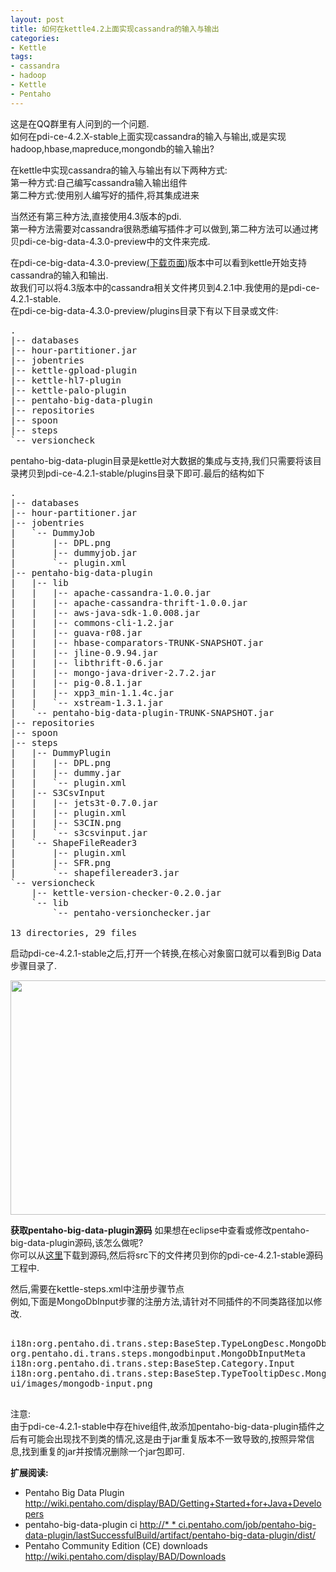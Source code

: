 ```yaml
---
layout: post
title: 如何在kettle4.2上面实现cassandra的输入与输出
categories:
- Kettle
tags:
- cassandra
- hadoop
- Kettle
- Pentaho
---
```


这是在QQ群里有人问到的一个问题.<br />
如何在pdi-ce-4.2.X-stable上面实现cassandra的输入与输出,或是实现hadoop,hbase,mapreduce,mongondb的输入输出?

在kettle中实现cassandra的输入与输出有以下两种方式:<br />
第一种方式:自己编写cassandra输入输出组件<br />
第二种方式:使用别人编写好的插件,将其集成进来

当然还有第三种方法,直接使用4.3版本的pdi.<br />
第一种方法需要对cassandra很熟悉编写插件才可以做到,第二种方法可以通过拷贝pdi-ce-big-data-4.3.0-preview中的文件来完成.

在pdi-ce-big-data-4.3.0-preview<a href="http://ci.pentaho.com/job/pentaho-big-data-plugin/lastSuccessfulBuild/artifact/pentaho-big-data-plugin/dist/" target="_blank">(下载页面</a>)版本中可以看到kettle开始支持cassandra的输入和输出.<br />
故我们可以将4.3版本中的cassandra相关文件拷贝到4.2.1中.我使用的是pdi-ce-4.2.1-stable.<br />
在pdi-ce-big-data-4.3.0-preview/plugins目录下有以下目录或文件:
<pre>
.
|-- databases
|-- hour-partitioner.jar
|-- jobentries
|-- kettle-gpload-plugin
|-- kettle-hl7-plugin
|-- kettle-palo-plugin
|-- pentaho-big-data-plugin
|-- repositories
|-- spoon
|-- steps
`-- versioncheck
</pre>

pentaho-big-data-plugin目录是kettle对大数据的集成与支持,我们只需要将该目录拷贝到pdi-ce-4.2.1-stable/plugins目录下即可.最后的结构如下
<pre>
.
|-- databases
|-- hour-partitioner.jar
|-- jobentries
|   `-- DummyJob
|       |-- DPL.png
|       |-- dummyjob.jar
|       `-- plugin.xml
|-- pentaho-big-data-plugin
|   |-- lib
|   |   |-- apache-cassandra-1.0.0.jar
|   |   |-- apache-cassandra-thrift-1.0.0.jar
|   |   |-- aws-java-sdk-1.0.008.jar
|   |   |-- commons-cli-1.2.jar
|   |   |-- guava-r08.jar
|   |   |-- hbase-comparators-TRUNK-SNAPSHOT.jar
|   |   |-- jline-0.9.94.jar
|   |   |-- libthrift-0.6.jar
|   |   |-- mongo-java-driver-2.7.2.jar
|   |   |-- pig-0.8.1.jar
|   |   |-- xpp3_min-1.1.4c.jar
|   |   `-- xstream-1.3.1.jar
|   `-- pentaho-big-data-plugin-TRUNK-SNAPSHOT.jar
|-- repositories
|-- spoon
|-- steps
|   |-- DummyPlugin
|   |   |-- DPL.png
|   |   |-- dummy.jar
|   |   `-- plugin.xml
|   |-- S3CsvInput
|   |   |-- jets3t-0.7.0.jar
|   |   |-- plugin.xml
|   |   |-- S3CIN.png
|   |   `-- s3csvinput.jar
|   `-- ShapeFileReader3
|       |-- plugin.xml
|       |-- SFR.png
|       `-- shapefilereader3.jar
`-- versioncheck
    |-- kettle-version-checker-0.2.0.jar
    `-- lib
        `-- pentaho-versionchecker.jar

13 directories, 29 files
</pre>

启动pdi-ce-4.2.1-stable之后,打开一个转换,在核心对象窗口就可以看到Big Data步骤目录了.
<div class="pic">
<a href="http://ww4.sinaimg.cn/mw600/48e24b4cjw1dr9zaa66nbj.jpg" target="_blank">
<img alt="" src="http://ww4.sinaimg.cn/mw600/48e24b4cjw1dr9zaa66nbj.jpg" title="pdi big data plugin in kette 4.2" class="aligncenter" width="600" height="375" />
</a>
</div>

<strong>获取pentaho-big-data-plugin源码</strong>
如果想在eclipse中查看或修改pentaho-big-data-plugin源码,该怎么做呢?<br />
你可以从<a href="http://ci.pentaho.com/job/pentaho-big-data-plugin/lastSuccessfulBuild/artifact/pentaho-big-data-plugin/dist/pentaho-big-data-plugin-TRUNK-SNAPSHOT-sources.zip" target="_blank">这里</a>下载到源码,然后将src下的文件拷贝到你的pdi-ce-4.2.1-stable源码工程中.

然后,需要在kettle-steps.xml中注册步骤节点<br />
例如,下面是MongoDbInput步骤的注册方法,请针对不同插件的不同类路径加以修改.
<pre>
<step id="MongoDbInput">
<description>i18n:org.pentaho.di.trans.step:BaseStep.TypeLongDesc.MongoDbInput
<classname>org.pentaho.di.trans.steps.mongodbinput.MongoDbInputMeta
<category>i18n:org.pentaho.di.trans.step:BaseStep.Category.Input
<tooltip>i18n:org.pentaho.di.trans.step:BaseStep.TypeTooltipDesc.MongoDbInput
<iconfile>ui/images/mongodb-input.png
</iconfile></tooltip></category></classname></description></step>
</pre>

<div class="note">
<h>注意:<br />
由于pdi-ce-4.2.1-stable中存在hive组件,故添加pentaho-big-data-plugin插件之后有可能会出现找不到类的情况,这是由于jar重复版本不一致导致的,按照异常信息,找到重复的jar并按情况删除一个jar包即可.
</h></div>

<strong>扩展阅读:</strong>
* Pentaho Big Data Plugin <a href="http://wiki.pentaho.com/display/BAD/Getting+Started+for+Java+Developers" target="_blank">http://wiki.pentaho.com/display/BAD/Getting+Started+for+Java+Developers</a>
* pentaho-big-data-plugin ci
<a href="http://ci.pentaho.com/job/pentaho-big-data-plugin/lastSuccessfulBuild/artifact/pentaho-big-data-plugin/dist/" target="_blank">http://* * ci.pentaho.com/job/pentaho-big-data-plugin/lastSuccessfulBuild/artifact/pentaho-big-data-plugin/dist/</a>
* Pentaho Community Edition (CE) downloads <a href="http://wiki.pentaho.com/display/BAD/Downloads" target="_blank">http://wiki.pentaho.com/display/BAD/Downloads</a>
